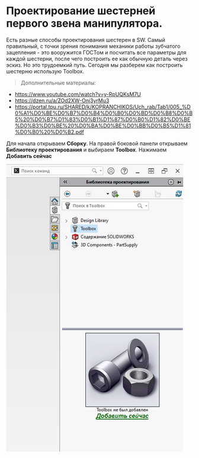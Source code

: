 # Проектирование шестерней первого звена манипулятора.

Есть разные способы проектирования шестерен в SW. Самый правильный, с точки зрения понимания механики работы зубчатого зацепления - это вооружится ГОСТом и посчитать все параметры для каждой шестерни, после чего построить ее как обычную деталь через эскиз. Но это трудоемкий путь. Сегодня мы разберем как построить шестерню использую Toolbox. 

> Дополнительные материалы:
- https://www.youtube.com/watch?v=y-RpUQKsM7U
- https://dzen.ru/a/ZOd2XW-Onj3yrMu3
- https://portal.tpu.ru/SHARED/k/KOPRANCHIKOS/Uch_rab/Tab1/005_%D0%A1%D0%BE%D0%B7%D0%B4%D0%B0%D0%BD%D0%B8%D0%B5%20%D0%B7%D1%83%D0%B1%D1%87%D0%B0%D1%82%D0%BE%D0%B3%D0%BE%20%D0%BA%D0%BE%D0%BB%D0%B5%D1%81%D0%B0%20%D0%B2.pdf

Для начала открываем **Сборку**. На правой боковой панели открываем **Библиотеку проектирования** и выбираем **Toolbox**. Нажимаем **Добавить сейчас**

![alt text](/Lessons/img/practice_5/image.png)